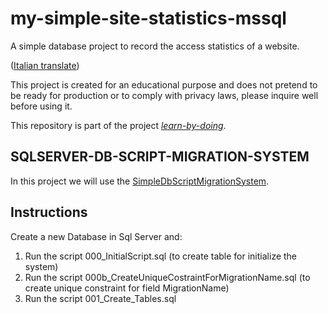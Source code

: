 # my-simple-site-statistics-mssql
A simple database project to record the access statistics of a website.  

([Italian translate](README_IT.md))  

This project is created for an educational purpose and does not pretend to be ready for production or to comply with privacy laws, please inquire well before using it.  

This repository is part of the project [*learn-by-doing*](https://github.com/Magicianred/learn-by-doing).  

## SQLSERVER-DB-SCRIPT-MIGRATION-SYSTEM

In this project we will use the [SimpleDbScriptMigrationSystem](https://github.com/Magicianred/SimpleDbScriptMigrationSystem).  

## Instructions

Create a new Database in Sql Server and:  

1. Run the script 000_InitialScript.sql (to create table for initialize the system)  
2. Run the script 000b_CreateUniqueCostraintForMigrationName.sql (to create unique constraint for field MigrationName)  
3. Run the script 001_Create_Tables.sql

